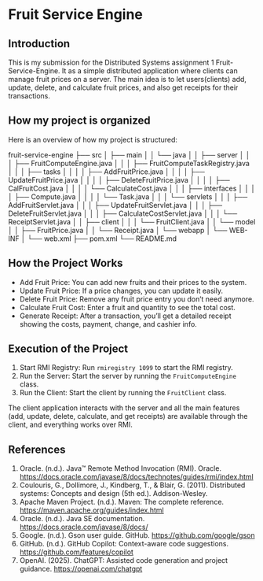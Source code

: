 # Fruit Service Engine

## Introduction
This is my submission for the Distributed Systems assignment 1 Fruit-Service-Engine. It as a simple distributed application where clients can manage fruit prices on a server. 
The main idea is to let users(clients) add, update, delete, and calculate fruit prices, and also get receipts for their transactions. 

## How my project is organized 

Here is an overview of how my project is structured:

fruit-service-engine
├── src
│   ├── main
│   │   └── java
│   │       ├── server
│   │       │   ├── FruitComputeEngine.java
│   │       │   ├── FruitComputeTaskRegistry.java
│   │       │   ├── tasks
│   │       │   │   ├── AddFruitPrice.java
│   │       │   │   ├── UpdateFruitPrice.java
│   │       │   │   ├── DeleteFruitPrice.java
│   │       │   │   ├── CalFruitCost.java
│   │       │   │   └── CalculateCost.java
│   │       │   ├── interfaces
│   │       │   │   ├── Compute.java
│   │       │   │   └── Task.java
│   │       │   └── servlets
│   │       │       ├── AddFruitServlet.java
│   │       │       ├── UpdateFruitServlet.java
│   │       │       ├── DeleteFruitServlet.java
│   │       │       ├── CalculateCostServlet.java
│   │       │       └── ReceiptServlet.java
│   │       ├── client
│   │       │   └── FruitClient.java
│   │       └── model
│   │           ├── FruitPrice.java
│   │           └── Receipt.java
│   └── webapp
│       └── WEB-INF
│           └── web.xml
├── pom.xml
└── README.md


## How the Project Works

- Add Fruit Price: You can add new fruits and their prices to the system.
- Update Fruit Price: If a price changes, you can update it easily.
- Delete Fruit Price: Remove any fruit price entry you don’t need anymore.
- Calculate Fruit Cost: Enter a fruit and quantity to see the total cost.
- Generate Receipt: After a transaction, you’ll get a detailed receipt showing the costs, payment, change, and cashier info.

## Execution of the Project

1. Start RMI Registry: Run `rmiregistry 1099` to start the RMI registry.
2. Run the Server: Start the server by running the `FruitComputeEngine` class.
3. Run the Client: Start the client by running the `FruitClient` class.

The client application interacts with the server and all the main features (add, update, delete, calculate, and get receipts) are available through the client, and everything works over RMI.

## References

1. Oracle. (n.d.). Java™ Remote Method Invocation (RMI). Oracle. https://docs.oracle.com/javase/8/docs/technotes/guides/rmi/index.html
2. Coulouris, G., Dollimore, J., Kindberg, T., & Blair, G. (2011). Distributed systems: Concepts and design (5th ed.). Addison-Wesley.
3. Apache Maven Project. (n.d.). Maven: The complete reference. https://maven.apache.org/guides/index.html
4. Oracle. (n.d.). Java SE documentation. https://docs.oracle.com/javase/8/docs/
5. Google. (n.d.). Gson user guide. GitHub. https://github.com/google/gson
6. GitHub. (n.d.). GitHub Copilot: Context-aware code suggestions. https://github.com/features/copilot
7. OpenAI. (2025). ChatGPT: Assisted code generation and project guidance. https://openai.com/chatgpt
